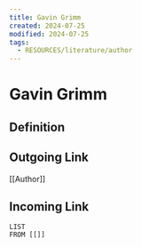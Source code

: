 ```yaml
---
title: Gavin Grimm
created: 2024-07-25
modified: 2024-07-25
tags:
  - RESOURCES/literature/author
---
```

# Gavin Grimm
## Definition

## Outgoing Link
[[Author]]
## Incoming Link
```dataview
LIST
FROM [[]]
```
